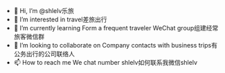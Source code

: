 - 👋 Hi, I’m @shlelv乐旅
- 👀 I’m interested in travel差旅出行
- 🌱 I’m currently learning Form a frequent traveler WeChat group组建经常旅客微信群
- 💞️ I’m looking to collaborate on Company contacts with business trips有公务出行的公司联络人
- 📫 How to reach me We chat number shlelv如何联系我微信shlelv

<!---
shlelv/shlelv is a ✨ special ✨ repository because its `README.md` (this file) appears on your GitHub profile.
You can click the Preview link to take a look at your changes.
--->
